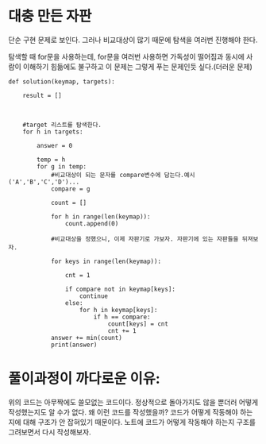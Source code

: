 # 대충 만든 자판

단순 구현 문제로 보인다. 그러나 비교대상이 많기 때문에 탐색을 여러번 진행해야 한다.
<div>탐색할 때 for문을 사용하는데, for문을 여러번 사용하면 가독성이 떨어짐과 동시에 사람이 이해하기 힘듦에도 불구하고 이 문제는 그렇게 푸는 문제인듯 싶다.(더러운 문제)</div>

~~~python3
def solution(keymap, targets):
    
    result = []
    
    
    
    #target 리스트를 탐색한다.
    for h in targets:
        
        answer = 0
        
        temp = h
        for g in temp:
            #비교대상이 되는 문자를 compare변수에 담는다.예시('A','B','C','D')...
            compare = g
            
            count = []
    
            for h in range(len(keymap)):
                count.append(0)
            
            #비교대상을 정했으니, 이제 자판기로 가보자. 자판기에 있는 자판들을 뒤져보자.
            
            for keys in range(len(keymap)):
                
                cnt = 1
                
                if compare not in keymap[keys]:
                    continue
                else:
                    for h in keymap[keys]:
                        if h == compare:
                            count[keys] = cnt
                            cnt += 1
            answer += min(count)
            print(answer)
~~~

# 풀이과정이 까다로운 이유:

위의 코드는 아무짝에도 쓸모없는 코드이다. 정상적으로 돌아가지도 않을 뿐더러 어떻게 작성했는지도 알 수가 없다. 왜 이런 코드를 작성했을까? 코드가 어떻게 작동해야 하는지에 대해 구조가 안 잡혀있기 때문이다.
노트에 코드가 어떻게 작동해야 하는지 구조를 그려보면서 다시 작성해보자.
